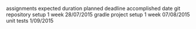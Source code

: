 assignments 					expected duration 	planned deadline  	accomplished date
git repository setup  1 week							28/07/2015
gradle project setup	1 week							07/08/2015
unit tests																1/09/2015
